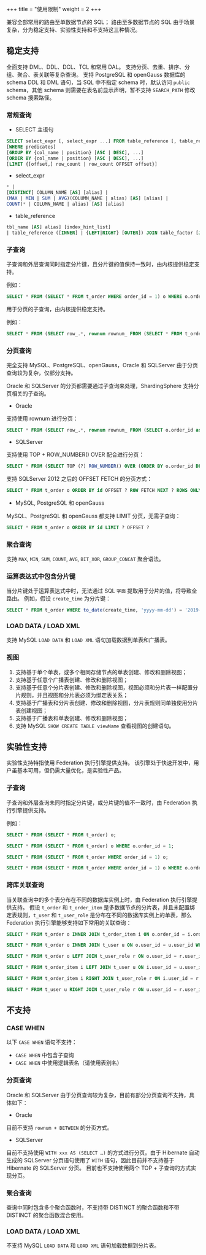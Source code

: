 +++
title = "使用限制"
weight = 2
+++

兼容全部常用的路由至单数据节点的 SQL； 路由至多数据节点的 SQL 由于场景复杂，分为稳定支持、实验性支持和不支持这三种情况。

## 稳定支持

全面支持 DML、DDL、DCL、TCL 和常用 DAL。 支持分页、去重、排序、分组、聚合、表关联等复杂查询。
支持 PostgreSQL 和 openGauss 数据库的 schema DDL 和 DML 语句，当 SQL 中不指定 schema 时，默认访问 `public` schema，其他 schema 则需要在表名前显示声明，暂不支持 `SEARCH_PATH` 修改 schema 搜索路径。

### 常规查询

- SELECT 主语句

```sql
SELECT select_expr [, select_expr ...] FROM table_reference [, table_reference ...]
[WHERE predicates]
[GROUP BY {col_name | position} [ASC | DESC], ...]
[ORDER BY {col_name | position} [ASC | DESC], ...]
[LIMIT {[offset,] row_count | row_count OFFSET offset}]
```

- select_expr

```sql
* | 
[DISTINCT] COLUMN_NAME [AS] [alias] | 
(MAX | MIN | SUM | AVG)(COLUMN_NAME | alias) [AS] [alias] | 
COUNT(* | COLUMN_NAME | alias) [AS] [alias]
```

- table_reference

```sql
tbl_name [AS] alias] [index_hint_list]
| table_reference ([INNER] | {LEFT|RIGHT} [OUTER]) JOIN table_factor [JOIN ON conditional_expr | USING (column_list)]
```

### 子查询

子查询和外层查询同时指定分片键，且分片键的值保持一致时，由内核提供稳定支持。

例如：

```sql
SELECT * FROM (SELECT * FROM t_order WHERE order_id = 1) o WHERE o.order_id = 1;
```

用于分页的子查询，由内核提供稳定支持。

例如：

```sql
SELECT * FROM (SELECT row_.*, rownum rownum_ FROM (SELECT * FROM t_order) row_ WHERE rownum <= ?) WHERE rownum > ?;
```

### 分页查询

完全支持 MySQL、PostgreSQL、openGauss，Oracle 和 SQLServer 由于分页查询较为复杂，仅部分支持。

Oracle 和 SQLServer 的分页都需要通过子查询来处理，ShardingSphere 支持分页相关的子查询。

- Oracle

支持使用 rownum 进行分页：

```sql
SELECT * FROM (SELECT row_.*, rownum rownum_ FROM (SELECT o.order_id as order_id FROM t_order o JOIN t_order_item i ON o.order_id = i.order_id) row_ WHERE rownum <= ?) WHERE rownum > ?
```

- SQLServer

支持使用 TOP + ROW_NUMBER() OVER 配合进行分页：

```sql
SELECT * FROM (SELECT TOP (?) ROW_NUMBER() OVER (ORDER BY o.order_id DESC) AS rownum, * FROM t_order o) AS temp WHERE temp.rownum > ? ORDER BY temp.order_id
```
支持 SQLServer 2012 之后的 OFFSET FETCH 的分页方式：

```sql
SELECT * FROM t_order o ORDER BY id OFFSET ? ROW FETCH NEXT ? ROWS ONLY
```

- MySQL, PostgreSQL 和 openGauss

MySQL、PostgreSQL 和 openGauss 都支持 LIMIT 分页，无需子查询：

```sql
SELECT * FROM t_order o ORDER BY id LIMIT ? OFFSET ?
```

### 聚合查询

支持 `MAX`, `MIN`, `SUM`, `COUNT`, `AVG`, `BIT_XOR`, `GROUP_CONCAT` 聚合语法。

### 运算表达式中包含分片键

当分片键处于运算表达式中时，无法通过 SQL `字面` 提取用于分片的值，将导致全路由。
例如，假设 `create_time` 为分片键：

```sql
SELECT * FROM t_order WHERE to_date(create_time, 'yyyy-mm-dd') = '2019-01-01';
```

### LOAD DATA / LOAD XML

支持 MySQL `LOAD DATA` 和 `LOAD XML` 语句加载数据到单表和广播表。

### 视图

1. 支持基于单个单表，或多个相同存储节点的单表创建、修改和删除视图；
2. 支持基于任意个广播表创建、修改和删除视图；
3. 支持基于任意个分片表创建、修改和删除视图，视图必须和分片表一样配置分片规则，并且视图和分片表必须为绑定表关系；
4. 支持基于广播表和分片表创建、修改和删除视图，分片表规则同单独使用分片表创建视图；
5. 支持基于广播表和单表创建、修改和删除视图；
6. 支持 MySQL `SHOW CREATE TABLE viewName` 查看视图的创建语句。

## 实验性支持

实验性支持特指使用 Federation 执行引擎提供支持。 该引擎处于快速开发中，用户虽基本可用，但仍需大量优化，是实验性产品。

### 子查询

子查询和外层查询未同时指定分片键，或分片键的值不一致时，由 Federation 执行引擎提供支持。

例如：

```sql
SELECT * FROM (SELECT * FROM t_order) o;

SELECT * FROM (SELECT * FROM t_order) o WHERE o.order_id = 1;

SELECT * FROM (SELECT * FROM t_order WHERE order_id = 1) o;

SELECT * FROM (SELECT * FROM t_order WHERE order_id = 1) o WHERE o.order_id = 2;
```

### 跨库关联查询

当关联查询中的多个表分布在不同的数据库实例上时，由 Federation 执行引擎提供支持。 假设 `t_order` 和 `t_order_item` 是多数据节点的分片表，并且未配置绑定表规则，`t_user` 和 `t_user_role` 是分布在不同的数据库实例上的单表，那么 Federation 执行引擎能够支持如下常用的关联查询：

```sql
SELECT * FROM t_order o INNER JOIN t_order_item i ON o.order_id = i.order_id WHERE o.order_id = 1;

SELECT * FROM t_order o INNER JOIN t_user u ON o.user_id = u.user_id WHERE o.user_id = 1;

SELECT * FROM t_order o LEFT JOIN t_user_role r ON o.user_id = r.user_id WHERE o.user_id = 1;

SELECT * FROM t_order_item i LEFT JOIN t_user u ON i.user_id = u.user_id WHERE i.user_id = 1;

SELECT * FROM t_order_item i RIGHT JOIN t_user_role r ON i.user_id = r.user_id WHERE i.user_id = 1;

SELECT * FROM t_user u RIGHT JOIN t_user_role r ON u.user_id = r.user_id WHERE u.user_id = 1;
```

## 不支持

### CASE WHEN

以下 `CASE WHEN` 语句不支持：

- `CASE WHEN` 中包含子查询
- `CASE WHEN` 中使用逻辑表名（请使用表别名）

### 分页查询

Oracle 和 SQLServer 由于分页查询较为复杂，目前有部分分页查询不支持，具体如下：

- Oracle

目前不支持 `rownum + BETWEEN` 的分页方式。

- SQLServer

目前不支持使用 `WITH xxx AS (SELECT …)` 的方式进行分页。由于 Hibernate 自动生成的 SQLServer 分页语句使用了 `WITH` 语句，因此目前并不支持基于 Hibernate 的 SQLServer 分页。 目前也不支持使用两个 TOP + 子查询的方式实现分页。

### 聚合查询

查询中同时包含多个聚合函数时，不支持带 DISTINCT 的聚合函数和不带 DISTINCT 的聚合函数混合使用。

### LOAD DATA / LOAD XML

不支持 MySQL `LOAD DATA` 和 `LOAD XML` 语句加载数据到分片表。
